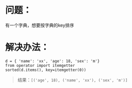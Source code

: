 # 问题：
有一个字典，想要按字典的key排序

# 解决办法：
```
d = { 'name': 'xx', 'age': 18, 'sex': 'm'}
from operator import itemgetter
sorted(d.items(), key=itemgetter(0))
```
> 结果：```[('age', 18), ('name', 'xx'), ('sex', 'm')]```
